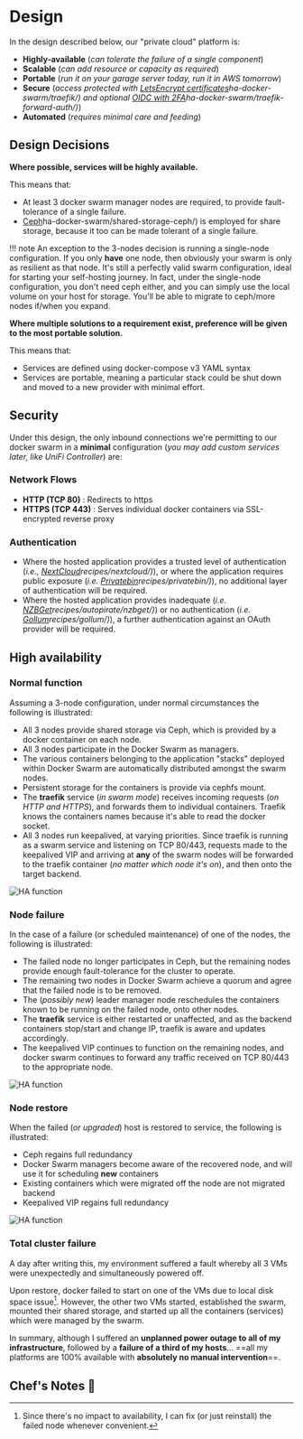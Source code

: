 # Design

In the design described below, our "private cloud" platform is:

* **Highly-available** (_can tolerate the failure of a single component_)
* **Scalable** (_can add resource or capacity as required_)
* **Portable** (_run it on your garage server today, run it in AWS tomorrow_)
* **Secure** (_access protected with [LetsEncrypt certificates](https://geek-cookbook.funkypenguin.co.nz/)ha-docker-swarm/traefik/) and optional [OIDC with 2FA](https://geek-cookbook.funkypenguin.co.nz/)ha-docker-swarm/traefik-forward-auth/)_)
* **Automated** (_requires minimal care and feeding_)

## Design Decisions

**Where possible, services will be highly available.**

This means that:

* At least 3 docker swarm manager nodes are required, to provide fault-tolerance of a single failure.
* [Ceph](https://geek-cookbook.funkypenguin.co.nz/)ha-docker-swarm/shared-storage-ceph/) is employed for share storage, because it too can be made tolerant of a single failure.

!!! note
    An exception to the 3-nodes decision is running a single-node configuration. If you only **have** one node, then obviously your swarm is only as resilient as that node. It's still a perfectly valid swarm configuration, ideal for starting your self-hosting journey. In fact, under the single-node configuration, you don't need ceph either, and you can simply use the local volume on your host for storage. You'll be able to migrate to ceph/more nodes if/when you expand.

**Where multiple solutions to a requirement exist, preference will be given to the most portable solution.**

This means that:

* Services are defined using docker-compose v3 YAML syntax
* Services are portable, meaning a particular stack could be shut down and moved to a new provider with minimal effort.

## Security

Under this design, the only inbound connections we're permitting to our docker swarm in a **minimal** configuration (*you may add custom services later, like UniFi Controller*) are:

### Network Flows

* **HTTP (TCP 80)** : Redirects to https
* **HTTPS (TCP 443)** : Serves individual docker containers via SSL-encrypted reverse proxy

### Authentication

* Where the hosted application provides a trusted level of authentication (*i.e., [NextCloud](https://geek-cookbook.funkypenguin.co.nz/)recipes/nextcloud/)*), or where the application requires public exposure (*i.e. [Privatebin](https://geek-cookbook.funkypenguin.co.nz/)recipes/privatebin/)*), no additional layer of authentication will be required.
* Where the hosted application provides inadequate (*i.e. [NZBGet](https://geek-cookbook.funkypenguin.co.nz/)recipes/autopirate/nzbget/)*) or no authentication (*i.e. [Gollum](https://geek-cookbook.funkypenguin.co.nz/)recipes/gollum/)*), a further authentication against an OAuth provider will be required. 


## High availability

### Normal function

Assuming a 3-node configuration, under normal circumstances the following is illustrated:

* All 3 nodes provide shared storage via Ceph, which is provided by a docker container on each node.
* All 3 nodes participate in the Docker Swarm as managers.
* The various containers belonging to the application "stacks" deployed within Docker Swarm are automatically distributed amongst the swarm nodes.
* Persistent storage for the containers is provide via cephfs mount.
* The **traefik** service (*in swarm mode*) receives incoming requests (*on HTTP and HTTPS*), and forwards them to individual containers. Traefik knows the containers names because it's able to read the docker socket.
* All 3 nodes run keepalived, at varying priorities. Since traefik is running as a swarm service and listening on TCP 80/443, requests made to the keepalived VIP and arriving at **any** of the swarm nodes will be forwarded to the traefik container (*no matter which node it's on*), and then onto the target backend.

![HA function](../images/docker-swarm-ha-function.png)

### Node failure

In the case of a failure (or scheduled maintenance) of one of the nodes, the following is illustrated:

* The failed node no longer participates in Ceph, but the remaining nodes provide enough fault-tolerance for the cluster to operate.
* The remaining two nodes in Docker Swarm achieve a quorum and agree that the failed node is to be removed.
* The (*possibly new*) leader manager node reschedules the containers known to be running on the failed node, onto other nodes.
* The **traefik** service is either restarted or unaffected, and as the backend containers stop/start and change IP, traefik is aware and updates accordingly.
* The keepalived VIP continues to function on the remaining nodes, and docker swarm continues to forward any traffic received on TCP 80/443 to the appropriate node.

![HA function](../images/docker-swarm-node-failure.png)

### Node restore

When the failed (*or upgraded*) host is restored to service, the following is illustrated:

* Ceph regains full redundancy
* Docker Swarm managers become aware of the recovered node, and will use it for scheduling **new** containers
* Existing containers which were migrated off the node are not migrated backend
* Keepalived VIP regains full redundancy


![HA function](../images/docker-swarm-node-restore.png)

### Total cluster failure

A day after writing this, my environment suffered a fault whereby all 3 VMs were unexpectedly and simultaneously powered off.

Upon restore, docker failed to start on one of the VMs due to local disk space issue[^1]. However, the other two VMs started, established the swarm, mounted their shared storage, and started up all the containers (services) which were managed by the swarm.

In summary, although I suffered an **unplanned power outage to all of my infrastructure**, followed by a **failure of a third of my hosts**... ==all my platforms are 100% available with **absolutely no manual intervention**==.

[^1]: Since there's no impact to availability, I can fix (or just reinstall) the failed node whenever convenient.


## Chef's Notes 📓